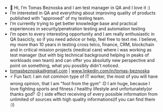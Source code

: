 - 👋 Hi, I’m Tomas Beznoska and I am test manager in QA and I love it :) 
- I’m interested in QA and everything about improving quality of products published with "approved" of my testing team. 
- I’m currently trying to get better knowledge base and practical experiences in security/penetration testing and automation testing 
- I’m open to every interesting opportunity and I am really enthusiastic in QA bascicly, so if you need advice or help, feel free to text me. I believe, my more than 10 years in testing cross telco, finance, CRM, blockchain and in critical mission projects (medical care) where i was working as test manager (but with big technical background helping in peaks of workloads own team) and can offer you absolutly new perspective and point on something, what you possibly didn't noticed.
- tomasbeznoska@gmail.com | www.linkedin.com/in/tomas-beznoska 
- ⚡ Fun fact: I am not common type of IT worker, the most of you will have wrong opinion, that I am "fool from the gym" :D I am huge, because I love fighting sports and fitness / healthy lifestyle and unfortunately(or thanks god? :D ) side effect receiving of every possible information from unlimited of sources with high quality informations(if you can find them :)) 

<!---
BEZNTO/BEZNTO is a ✨ special ✨ repository because its `README.md` (this file) appears on your GitHub profile.
You can click the Preview link to take a look at your changes.
--->
